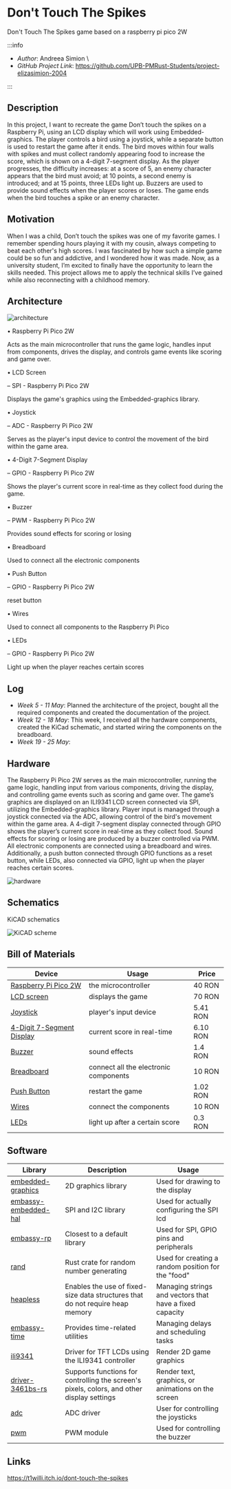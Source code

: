 # Don't Touch The Spikes

Don't Touch The Spikes game based on a raspberry pi pico 2W

:::info 

- *Author*: Andreea Simion \
- *GitHub Project Link*: https://github.com/UPB-PMRust-Students/project-elizasimion-2004

:::

## Description

In this project, I want to recreate the game Don’t touch the spikes on a Raspberry Pi, using an LCD display which will work using Embedded-graphics. The player controls a bird using a joystick, while a separate button is used to restart the game after it ends. The bird moves within four walls with spikes and must collect randomly appearing food to increase the score, which is shown on a 4-digit 7-segment display. As the player progresses, the difficulty increases: at a score of 5, an enemy character appears that the bird must avoid; at 10 points, a second enemy is introduced; and at 15 points, three LEDs light up. Buzzers are used to provide sound effects when the player scores or loses. The game ends when the bird touches a spike or an enemy character.

## Motivation

When I was a child, Don’t touch the spikes was one of my favorite games. I remember spending hours playing it with my cousin, always competing to beat each other's high scores. I was fascinated by how such a simple game could be so fun and addictive, and I wondered how it was made. Now, as a university student, I’m excited to finally have the opportunity to learn the skills needed. This project allows me to apply the technical skills I’ve gained while also reconnecting with a childhood memory.

## Architecture

![architecture](architecture.webp)

•  Raspberry Pi Pico 2W

Acts as the main microcontroller that runs the game logic, handles input from components, drives the display, and controls game events like scoring and game over.

•  LCD Screen 

– SPI -  Raspberry Pi Pico 2W

Displays the game's graphics using the Embedded-graphics library.

•  Joystick 

– ADC - Raspberry Pi Pico 2W

Serves as the player's input device to control the movement of the bird within the game area.

•  4-Digit 7-Segment Display

– GPIO - Raspberry Pi Pico 2W

Shows the player's current score in real-time as they collect food during the game.

•  Buzzer

– PWM - Raspberry Pi Pico 2W 

Provides sound effects for scoring or losing

•  Breadboard

Used to connect all the electronic components

•  Push Button

 – GPIO - Raspberry Pi Pico 2W
 
reset button 

•  Wires

Used to connect all components to the Raspberry Pi Pico

•  LEDs

– GPIO - Raspberry Pi Pico 2W

Light up when the player reaches certain scores


## Log

- *Week 5 - 11 May*: Planned the architecture of the project, bought all the required components and created the documentation of the project.
- *Week 12 - 18 May*: This week, I received all the hardware components, created the KiCad schematic, and started wiring the components on the breadboard.
- *Week 19 - 25 May*: 

## Hardware

The Raspberry Pi Pico 2W serves as the main microcontroller, running the game logic, handling input from various components, driving the display, and controlling game events such as scoring and game over. The game’s graphics are displayed on an ILI9341 LCD screen connected via SPI, utilizing the Embedded-graphics library. Player input is managed through a joystick connected via the ADC, allowing control of the bird's movement within the game area. A 4-digit 7-segment display connected through GPIO shows the player’s current score in real-time as they collect food. Sound effects for scoring or losing are produced by a buzzer controlled via PWM. All electronic components are connected using a breadboard and wires. Additionally, a push button connected through GPIO functions as a reset button, while LEDs, also connected via GPIO, light up when the player reaches certain scores.

![hardware](hardware1.webp)

## Schematics

KiCAD schematics

![KiCAD scheme](kicad.webp)


## Bill of Materials

| Device              | Usage                      | Price   |
|---------------------|-----------------------------|---------|
| [Raspberry Pi Pico 2W](https://www.optimusdigital.ro/ro/placi-raspberry-pi/13327-raspberry-pi-pico-2-w.html?search_query=raspberry+pi+pico+2w&results=26)| the microcontroller         | 40 RON  |
|[LCD screen](https://www.optimusdigital.ro/ro/optoelectronice-lcd-uri/3550-modul-lcd-de-28-cu-spi-i-controller-ili9341-240x320-px.html?search_query=LCD+ili&results=93) | displays the game |70 RON|
|[Joystick](https://ardushop.ro/ro/electronica/1627-modul-joystick-6427854024459.html)|player's input device | 5.41 RON|
|[4-Digit 7-Segment Display](https://ardushop.ro/ro/electronica/308-display-led-4x7-segmente-6427854003300.html) | current score in real-time | 6.10 RON |
| [Buzzer](https://www.optimusdigital.ro/ro/audio-buzzere/634-buzzer-pasiv-de-5-v.html?search_query=buzzer&results=63) | sound effects | 1.4 RON |
|[Breadboard](https://www.optimusdigital.ro/ro/prototipare-breadboard-uri/13244-breadboard-175-x-67-x-9-mm.html?search_query=breadboard&results=127)| connect all the electronic components | 10 RON |
|[Push Button](https://ardushop.ro/ro/butoane--switch-uri/713-buton-mic-push-button-trough-hole-6427854009050.html) | restart the game | 1.02 RON |
| [Wires](https://www.optimusdigital.ro/ro/fire-fire-mufate/92-fire-colorate-mama-tata-40p.html?search_query=breadboard&results=127) | connect the components | 10 RON |
| [LEDs](https://www.optimusdigital.ro/ro/optoelectronice-led-uri/696-led-rou-de-3-mm-cu-lentile-difuze.html?search_query=led&results=779) | light up after a certain score | 0.3 RON |




## Software

| Library            | Description                  | Usage                             |
|--------------------|-------------------------------|-----------------------------------|
| [embedded-graphics](https://crates.io/crates/embedded-graphics)  | 2D graphics library           | Used for drawing to the display  |
|[embassy-embedded-hal](https://crates.io/crates/embassy-embedded-hal) |SPI and I2C library | Used for actually configuring the SPI lcd |
|[embassy-rp](https://crates.io/crates/embassy-rp) | Closest to a default library | Used for SPI, GPIO pins and peripherals |
|[rand](https://crates.io/crates/rand) |Rust crate for random number generating | Used for creating a random position for the "food" |
|[heapless](https://github.com/rust-embedded/heapless) | Enables the use of fixed-size data structures that do not require heap memory |Managing strings and vectors that have a fixed capacity |
|[embassy-time](https://github.com/embassy-rs/embassy/tree/main/embassy-time) |Provides time-related utilities |Managing delays and scheduling tasks |
| [ili9341](https://docs.rs/ili9341/0.6.0/ili9341/) | Driver for TFT LCDs using the ILI9341 controller | Render 2D game graphics |
|[driver-3461bs-rs](https://crates.io/crates/driver-3461bs-rs) | Supports functions for controlling the screen's pixels, colors, and other display settings | Render text, graphics, or animations on the screen |
|[adc](https://docs.embassy.dev/embassy-rp/git/rp235xb/adc/index.html) | ADC driver | User for controlling the joysticks |
|[pwm](https://docs.embassy.dev/embassy-rp/git/rp235xb/pwm/index.html) | PWM module | Used for controlling the buzzer |




## Links
https://t1willi.itch.io/dont-touch-the-spikes
